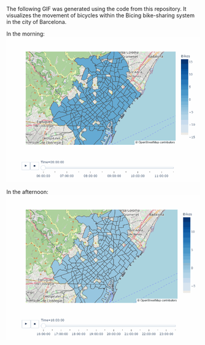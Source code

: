 The following GIF was generated using the code from this repository. It visualizes the movement of bicycles within the Bicing bike-sharing system in the city of Barcelona.

In the morning:
![bicing_morning](https://github.com/elbanche/bicing_choropleth/blob/main/bicing_morning.gif)

In the afternoon:
![bicing_afternoon](https://github.com/elbanche/bicing_choropleth/blob/main/bicing_afternoon.gif)
